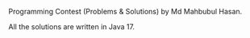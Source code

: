 Programming Contest (Problems & Solutions) by Md Mahbubul Hasan.

All the solutions are written in Java 17.
